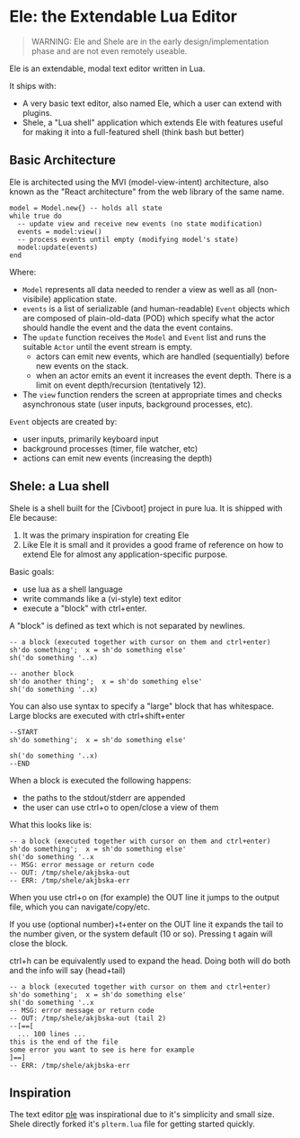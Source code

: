 # Ele: the Extendable Lua Editor

> WARNING: Ele and Shele are in the early design/implementation phase and are
> not even remotely useable.

Ele is an extendable, modal text editor written in Lua.

It ships with:

* A very basic text editor, also named Ele, which a user can extend with
  plugins.
* Shele, a "Lua shell" application which extends Ele with features useful
  for making it into a full-featured shell (think bash but better)

## Basic Architecture
Ele is architected using the MVI (model-view-intent) architecture, also known as
the "React architecture" from the web library of the same name.

```
model = Model.new{} -- holds all state
while true do
  -- update view and receive new events (no state modification)
  events = model:view()
  -- process events until empty (modifying model's state)
  model:update(events)
end
```

Where:
* `Model` represents all data needed to render a view as well as all
  (non-visibile) application state.
* `events` is a list of serializable (and human-readable) `Event` objects which
  are composed of plain-old-data (POD) which specify what the actor should
  handle the event and the data the event contains.
* The `update` function receives the `Model` and `Event` list and runs the
  suitable `Actor` until the event stream is empty.
  * actors can emit new events, which are handled (sequentially) before new
    events on the stack.
  * when an actor emits an event it increases the event depth. There is a limit
    on event depth/recursion (tentatively 12).
* The `view` function renders the screen at appropriate times and checks
  asynchronous state (user inputs, background processes, etc).

`Event` objects are created by:
* user inputs, primarily keyboard input
* background processes (timer, file watcher, etc)
* actions can emit new events (increasing the depth)

## Shele: a Lua shell

Shele is a shell built for the [Civboot] project in pure lua. It is shipped with
Ele because:

1. It was the primary inspiration for creating Ele
2. Like Ele it is small and it provides a good frame of reference on how to
   extend Ele for almost any application-specific purpose.


Basic goals:

 - use lua as a shell language
 - write commands like a (vi-style) text editor
 - execute a "block" with ctrl+enter.

A "block" is defined as text which is not separated by newlines.

```
-- a block (executed together with cursor on them and ctrl+enter)
sh'do something';  x = sh'do something else'
sh('do something '..x)

-- another block
sh'do another thing';  x = sh'do something else'
sh('do something '..x)
```

You can also use syntax to specify a "large" block that has whitespace.
Large blocks are executed with ctrl+shift+enter

```
--START
sh'do something';  x = sh'do something else'

sh('do something '..x)
--END
```

When a block is executed the following happens:

 - the paths to the stdout/stderr are appended
 - the user can use ctrl+o to open/close a view of them

What this looks like is:

```
-- a block (executed together with cursor on them and ctrl+enter)
sh'do something';  x = sh'do something else'
sh('do something '..x
-- MSG: error message or return code
-- OUT: /tmp/shele/akjbska-out
-- ERR: /tmp/shele/akjbska-err
```

When you use ctrl+o on (for example) the OUT line it jumps to the output file,
which you can navigate/copy/etc.

If you use (optional number)+t+enter on the OUT line it expands the tail
to the number given, or the system default (10 or so). Pressing t again
will close the block.

ctrl+h can be equivalently used to expand the head. Doing both will do both
and the info will say (head+tail)

```
-- a block (executed together with cursor on them and ctrl+enter)
sh'do something';  x = sh'do something else'
sh('do something '..x
-- MSG: error message or return code
-- OUT: /tmp/shele/akjbska-out (tail 2)
--[==[
  ... 100 lines ...
this is the end of the file
some error you want to see is here for example
]==]
-- ERR: /tmp/shele/akjbska-err
```

## Inspiration
The text editor [ple](https://github.com/philanc/ple/tree/master) was
inspirational due to it's simplicity and small size. Shele directly forked
it's `plterm.lua` file for getting started quickly.

